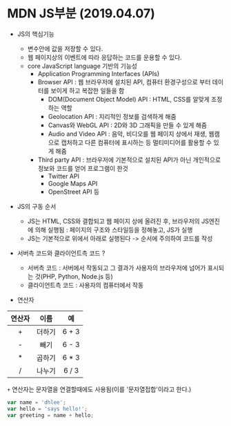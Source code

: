 # MDN JS부분    (2019.04.07)

* JS의 핵심기능
  * 변수안에 값을 저장할 수 있다.
  * 웹 페이지상의 이벤트에 따라 응답하는 코드를 운용할 수 있다.
  * core JavaScript language 기반의 기능성
    * Application Programming Interfaces (APIs)
    * Browser API : 웹 브라우저에 설치된 API, 컴퓨터 환경구성으로 부터 데이터를 보이게 하고 복잡한 일들을 함
      - DOM(Document Object Model) API : HTML, CSS를 알맞게 조정하는 역할
      - Geolocation API : 지리적인 정보를 검색하게 해줌
      - Canvas와 WebGL API : 2D와 3D 그래픽을 만들 수 있게 해줌
      - Audio and Video API : 음악, 비디오를 웹 페이지 상에서 재생, 웹캠으로 캡처하고 다른 컴퓨터에 표시하는 등 멀티미디어를 활용할 수 있게 해줌
    * Third party API : 브라우저에 기본적으로 설치된 API가 아닌 개인적으로 정보와 코드를 얻어 프로그램이 한것
      - Twitter API
      - Google Maps API
      - OpenStreet API 등
* JS의 구동 순서
  * JS는 HTML, CSS와 결합되고 웹 페이지 상에 올려진 후, 브라우저의 JS엔진에 의해 실행됨
    : 페이지의 구조와 스타일등을 정해놓고, JS가 실행
  * JS는 기본적으로 위에서 아래로 실행된다 -> 순서에 주의하여 코드를 작성

* 서버측 코드와 클라이언트측 코드 ? 
  * 서버측 코드 : 서버에서 작동되고 그 결과가 사용자의 브라우저에 넘어가 표시되는 것(PHP, Python, Node.js 등)
  * 클라이언트측 코드 : 사용자의 컴퓨터에서 작동

* 연산자 
 
| 연산자 |  이름  |   예  |
|:------:|:------:|:-----:|
|    +   | 더하기 | 6 + 3 |
|    -   |  빼기  | 6 - 3 |
|    *   | 곱하기 | 6 * 3 |
|    /   | 나누기 | 6 / 3 |

`+` 연산자는 문자열을 연결할때에도 사용됨(이를 '문자열접합'이라고 한다.)
```javascript
var name = 'dhlee';
var hello = 'says hello!';
var greeting = name + hello;
```
